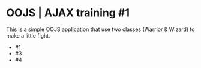 # OOJS | AJAX training #1

This is a simple OOJS application that use two classes (Warrior & Wizard) to make a little fight.

* #1
* #3
* #4
